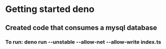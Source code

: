 # Getting started deno
## Created code that consumes a mysql database
### To run: deno run --unstable --allow-net --allow-write index.ts   